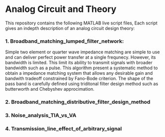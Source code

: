 # Analog Circuit and Theory

This repository contains the following MATLAB live script files, Each script gives an indepth description of an analog circuit design theory:

### 1. Broadband_matching_lumped_filter_network:
Simple two element or quarter wave impedance matching are simple to use and can deliver perfect power transfer at a single frequnecy. However, its bandwidth is limited. This limit its ability to transmit signals with broader bandwidth such as a pulse. This algorithm present a systematic method to obtain a impedance matching system that allows any desirable gain and bandwith tradeoff constrained by Fano-Bode criterion. The shape of the pass band is carefully defined using triditonal filter design method such as butterworth and Chebyshev approcimation. 
### 2. Broadband_matching_distributive_filter_design_method

### 3. Noise_analysis_TIA_vs_VA 
### 4. Transmission_line_effect_of_arbitrary_signal
